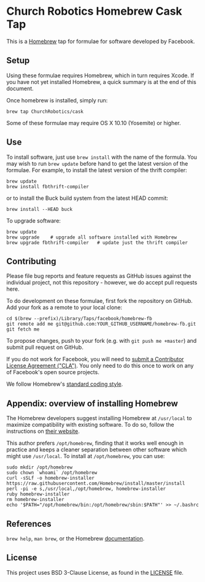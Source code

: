 Church Robotics Homebrew Cask Tap
=================================

This is a [Homebrew][brew] tap for formulae for software developed by Facebook.


Setup
-----

Using these formulae requires Homebrew, which in turn requires Xcode. If you
have not yet installed Homebrew, a quick summary is at the end of this
document.

Once homebrew is installed, simply run:

    brew tap ChurchRobotics/cask

Some of these formulae may require OS X 10.10 (Yosemite) or higher.


Use
---

To install software, just use `brew install` with the name of the formula. You
may wish to run `brew update` before hand to get the latest version of the
formulae. For example, to install the latest version of the thrift compiler:

    brew update
    brew install fbthrift-compiler

or to install the Buck build system from the latest HEAD commit:

    brew install --HEAD buck

To upgrade software:

    brew update
    brew upgrade    # upgrade all software installed with Homebrew
    brew upgrade fbthrift-compiler   # update just the thrift compiler


Contributing
------------

Please file bug reports and feature requests as GitHub issues against the individual project, not this repository - however, we do accept pull requests here.

To do development on these formulae, first fork the repository on GitHub. Add
your fork as a remote to your local clone:

    cd $(brew --prefix)/Library/Taps/facebook/homebrew-fb
    git remote add me git@github.com:YOUR_GITHUB_USERNAME/homebrew-fb.git
    git fetch me

To propose changes, push to your fork (e.g. with `git push me +master`) and
submit pull request on GitHub.

If you do not work for Facebook, you will need to [submit a Contributor License
Agreement ("CLA")][cla]. You only need to do this once to work on any of
Facebook's open source projects.

We follow Homebrew's [standard coding style][style].


Appendix: overview of installing Homebrew
-----------------------------------------

The Homebrew developers suggest installing Homebrew at `/usr/local` to maximize
compatibility with existing software. To do so, follow the instructions on
[their website][brew].

This author prefers `/opt/homebrew`, finding that it works well enough in
practice and keeps a cleaner separation between other software which might use
`/usr/local`. To install at `/opt/homebrew`, you can use:

    sudo mkdir /opt/homebrew
    sudo chown `whoami` /opt/homebrew
    curl -sSLf -o homebrew-installer https://raw.githubusercontent.com/Homebrew/install/master/install
    perl -pi -e s,/usr/local,/opt/homebrew, homebrew-installer
    ruby homebrew-installer
    rm homebrew-installer
    echo '$PATH="/opt/homebrew/bin:/opt/homebrew/sbin:$PATH"' >> ~/.bashrc


References
----------
`brew help`, `man brew`, or the Homebrew [documentation][].

[brew]: http://brew.sh/
[cla]: https://code.facebook.com/cla
[style]: https://github.com/Homebrew/homebrew/blob/master/share/doc/homebrew/Formula-Cookbook.md
[documentation]: https://github.com/Homebrew/homebrew/tree/master/share/doc/homebrew#readme

License
-------
This project uses BSD 3-Clause License, as found in the [LICENSE](https://github.com/facebook/homebrew-fb/blob/master/LICENSE) file.
